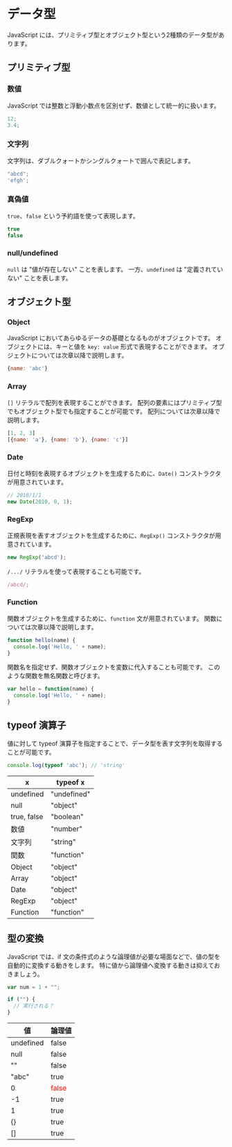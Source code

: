 # データ型

JavaScript には、プリミティブ型とオブジェクト型という2種類のデータ型があります。

## プリミティブ型

### 数値

JavaScript では整数と浮動小数点を区別せず、数値として統一的に扱います。

```javascript
12;
3.4;
```

### 文字列

文字列は、ダブルクォートかシングルクォートで囲んで表記します。

```javascript
"abcd";
'efgh';
```

### 真偽値

`true`、`false` という予約語を使って表現します。

```javascript
true
false
```

### null/undefined

`null` は "値が存在しない" ことを表します。
一方、`undefined` は "定義されていない" ことを表します。

## オブジェクト型

### Object

JavaScript においてあらゆるデータの基礎となるものがオブジェクトです。
オブジェクトには、キーと値を `key: value` 形式で表現することができます。
オブジェクトについては次章以降で説明します。

```javascript
{name: 'abc'}
```

### Array

`[]` リテラルで配列を表現することができます。
配列の要素にはプリミティブ型でもオブジェクト型でも指定することが可能です。
配列については次章以降で説明します。

```javascript
[1, 2, 3]
[{name: 'a'}, {name: 'b'}, {name: 'c'}]
```

### Date

日付と時刻を表現するオブジェクトを生成するために、`Date()` コンストラクタが用意されています。

```javascript
// 2010/1/1
new Date(2010, 0, 1);
```

### RegExp

正規表現を表すオブジェクトを生成するために、`RegExp()` コンストラクタが用意されています。

```javascript
new RegExp('abcd');
```

`/.../` リテラルを使って表現することも可能です。

```javascript
/abcd/;
```

### Function

関数オブジェクトを生成するために、`function` 文が用意されています。
関数については次章以降で説明します。

```javascript
function hello(name) {
  console.log('Hello, ' + name);
}
```

関数名を指定せず、関数オブジェクトを変数に代入することも可能です。
このような関数を無名関数と呼びます。

```javascript
var hello = function(name) {
  console.log('Hello, ' + name);
}
```

## typeof 演算子

値に対して typeof 演算子を指定することで、データ型を表す文字列を取得することが可能です。

```javascript
console.log(typeof 'abc'); // 'string'
```

| x | typeof x |
| --- | --- |
| undefined | "undefined" |
| null | "object" |
| true, false | "boolean" |
| 数値 | "number" |
| 文字列 | "string" |
| 関数 | "function" |
| Object | "object" |
| Array | "object" |
| Date | "object" |
| RegExp | "object" |
| Function | "function" |

## 型の変換

JavaScript では、if 文の条件式のような論理値が必要な場面などで、値の型を自動的に変換する動きをします。
特に値から論理値へ変換する動きは抑えておきましょう。

```javascript
var num = 1 + "";

if ("") {
  // 実行される？
}
```

| 値 | 論理値 |
| --- | --- |
| undefined | false |
| null | false |
| "" | false |
| "abc" | true |
| 0 | <font color="red">false</font> |
| -1 | true |
| 1 | true |
| {} | true |
| [] | true |
